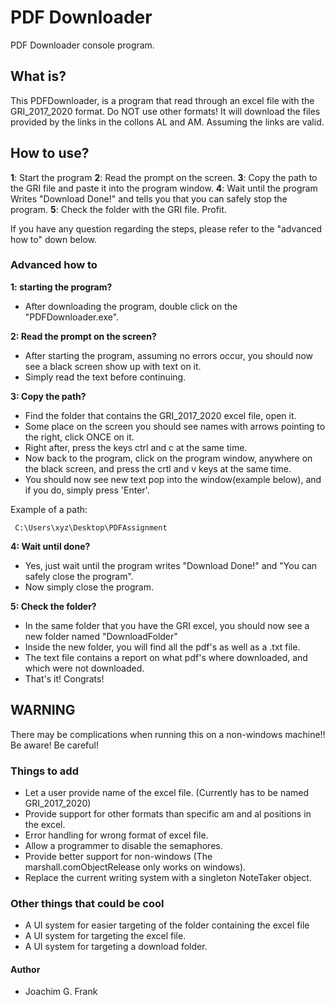 ﻿# PDF Downloader
PDF Downloader console program.

## What is?
This PDFDownloader, is a program that read through an excel file with the GRI_2017_2020 format. Do NOT use other formats!
It will download the files provided by the links in the collons AL and AM. Assuming the links are valid.


## How to use?
**1**: Start the program
**2**: Read the prompt on the screen.
**3**: Copy the path to the GRI file and paste it into the program window.
**4**: Wait until the program Writes "Download Done!" and tells you that you can safely stop the program.
**5**: Check the folder with the GRI file. Profit.

If you have any question regarding the steps, please refer to the "advanced how to" down below.


### Advanced how to
**1: starting the program?**
- After downloading the program, double click on the "PDFDownloader.exe".

**2: Read the prompt on the screen?**
- After starting the program, assuming no errors occur, you should now see a black screen show up with text on it.
- Simply read the text before continuing.

**3: Copy the path?**
- Find the folder that contains the GRI_2017_2020 excel file, open it.
- Some place on the screen you should see names with arrows pointing to the right, click ONCE on it.
- Right after, press the keys ctrl and c at the same time.
- Now back to the program, click on the program window, anywhere on the black screen, and press the crtl and v keys at the same time.
- You should now see new text pop into the window(example below), and if you do, simply press 'Enter'.

Example of a path:
```
 C:\Users\xyz\Desktop\PDFAssignment
```

**4: Wait until done?**
- Yes, just wait until the program writes "Download Done!" and "You can safely close the program".
- Now simply close the program.

**5: Check the folder?**
- In the same folder that you have the GRI excel, you should now see a new folder named "DownloadFolder"
- Inside the new folder, you will find all the pdf's as well as a .txt file.
- The text file contains a report on what pdf's where downloaded, and which were not downloaded.
- That's it! Congrats!


## **WARNING** 
There may be complications when running this on a non-windows machine!!
Be aware! Be careful!


### Things to add
- Let a user provide name of the excel file. (Currently has to be named GRI_2017_2020)
- Provide support for other formats than specific am and al positions in the excel.
- Error handling for wrong format of excel file.
- Allow a programmer to disable the semaphores.
- Provide better support for non-windows (The marshall.comObjectRelease only works on windows).
- Replace the current writing system with a singleton NoteTaker object.

### Other things that could be cool
- A UI system for easier targeting of the folder containing the excel file
- A UI system for targeting the excel file.
- A UI system for targeting a download folder.






#### Author
- Joachim G. Frank